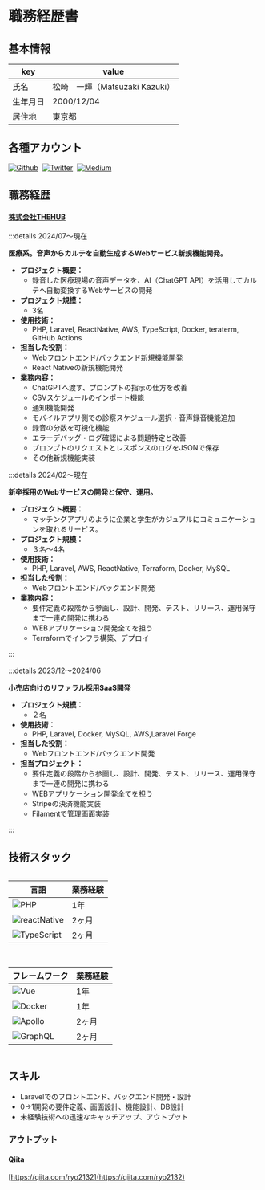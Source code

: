 

# 職務経歴書

## 基本情報

|key|value|
|---|---|
|氏名|松崎　一輝（Matsuzaki Kazuki）|
|生年月日|2000/12/04|
|居住地|東京都|


## 各種アカウント

<p style="display: flex; gap: 8px; flex-wrap: wrap;">
  <a href="https://github.com/Kazuki-MZ" target="_blank"><img alt="Github" src="https://img.shields.io/badge/Kazuki-MZ-%2312100E.svg?&style=flat-square&logo=Github&logoColor=white" /></a>
  <a href="https://x.com/mk_1_1_" target="_blank"><img alt="Twitter" src="https://img.shields.io/badge/@mk_1_1_-%231DA1F2.svg?&style=flat-square&logo=twitter&logoColor=white" /></a>
  <a href="https://qiita.com/kazu1212-star" target="_blank"><img alt="Medium" src="https://img.shields.io/badge/kazu1212-star.svg?&style=flat-square&logo=qiita&logoColor=white" /></a>
</p>

## 職務経歴

#### [株式会社THEHUB](https://www.thehub.co.jp/)
:::details 2024/07〜現在

**医療系。音声からカルテを自動生成するWebサービス新規機能開発。**

- **プロジェクト概要：**
  - 録音した医療現場の音声データを、AI（ChatGPT API）を活用してカルテへ自動変換するWebサービスの開発
- **プロジェクト規模：**
  - 3名
- **使用技術：**
  - PHP, Laravel, ReactNative, AWS, TypeScript, Docker, teraterm, GitHub Actions
- **担当した役割：**
  - Webフロントエンド/バックエンド新規機能開発
  - React Nativeの新規機能開発
- **業務内容：**
  - ChatGPTへ渡す、プロンプトの指示の仕方を改善
  - CSVスケジュールのインポート機能
  - 通知機能開発
  - モバイルアプリ側での診察スケジュール選択・音声録音機能追加
  - 録音の分数を可視化機能
  - エラーデバッグ・ログ確認による問題特定と改善
  - プロンプトのリクエストとレスポンスのログをJSONで保存
  - その他新規機能実装

:::details 2024/02〜現在

**新卒採用のWebサービスの開発と保守、運用。**

- **プロジェクト概要：**
  - マッチングアプリのように企業と学生がカジュアルにコミュニケーションを取れるサービス。
- **プロジェクト規模：**
  - ３名〜4名
- **使用技術：**
  - PHP, Laravel, AWS, ReactNative, Terraform, Docker, MySQL
- **担当した役割：**
  - Webフロントエンド/バックエンド開発
- **業務内容：**
  - 要件定義の段階から参画し、設計、開発、テスト、リリース、運用保守まで一連の開発に携わる
  - WEBアプリケーション開発全てを担う
  - Terraformでインフラ構築、デプロイ

:::

:::details 2023/12〜2024/06

**小売店向けのリファラル採用SaaS開発**

- **プロジェクト規模：**
  - ２名
- **使用技術：**
  - PHP, Laravel, Docker, MySQL, AWS,Laravel Forge
- **担当した役割：**
  - Webフロントエンド/バックエンド開発
- **担当プロジェクト：**
  - 要件定義の段階から参画し、設計、開発、テスト、リリース、運用保守まで一連の開発に携わる
  - WEBアプリケーション開発全てを担う
  - Stripeの決済機能実装
  - Filamentで管理画面実装

:::

## 技術スタック

<div style="display: grid; gap: 15px; grid-col; grid-template-columns: repeat(auto-fit, minmax(300px, 1fr));">

<div>

|言語|業務経験|
|---|---|
|<img alt="PHP" src="https://shields.io/badge/-PHP-3776AB?style=flat&logo=php" />|1年|
|<img alt="reactNative" src="https://img.shields.io/badge/ReactNative-222222?style=for-the-badge&logo=React&logoColor=" />|2ヶ月|
|<img alt="TypeScript" src="https://shields.io/badge/TypeScript-3178C6?logo=TypeScript&logoColor=FFF&style=flat-square" />|2ヶ月|

</div>

<div>

|フレームワーク|業務経験|
|---|---|
|<img alt="Vue" src="https://img.shields.io/badge/Laravel-2e2e2e?logo=laravel.js&logoColor=white" />|1年|
|<img alt="Docker" src="https://img.shields.io/badge/-Docker-46a2f1?style=flat-square&logo=docker&logoColor=white" />|1年|
|<img alt="Apollo" src="https://img.shields.io/badge/-Apollo%20GraphQL-311C87?style=flat-square&logo=apollo-graphql&logoColor=white" />|2ヶ月|
|<img alt="GraphQL" src="https://img.shields.io/badge/-GraphQL-E10098?style=flat-square&logo=graphql&logoColor=white" />|2ヶ月|

</div>
</div>

## スキル

- Laravelでのフロントエンド、バックエンド開発・設計
- 0->1開発の要件定義、画面設計、機能設計、DB設計
- 未経験技術への迅速なキャッチアップ、アウトプット

<!-- ## 意欲・興味

- ユーザーファーストなプロダクトを作っていく過程が好きです。言われたとおりにただ作るのではなく、機能要件に対しても一緒に考えていけるチームだとより良いです
- 開発に携わったサービスが、身近な人の生活をより良くしていく過程を肌で感じられる時、パフォーマンスが出せると感じています
- 少人数チームで小さく素早くリリースし、フィードバックを受けながら改善のサイクルを回していくアジャイルな開発スタイルを好みます
- どうしたら使いやすいデザインになるか、ユーザーの視点に立って考えることが好きです
- ペアプロ・モブプロを積極的に取り入れ、チームで暗黙知の共有や、技術の継承を行っていきたいと思っています
- 新しい挑戦（技術的なもの・制度的なもの）に積極的に取り組める環境が好きです -->


<GitHubRepositories />

### アウトプット


#### Qiita
[https://qiita.com/ryo2132](https://qiita.com/ryo2132)

<QiitaArticles />


<SpeakerDeckSlides />

<!-- ### 勉強会の主催

- **茨城県水戸市にて勉強会を企画・運営**
  - Ibaraki.dev（開催回数 50 回、 メンバー 102 人）
  - [https://mito-web-engineer.connpass.com/](https://mito-web-engineer.connpass.com/)
- **社内・社外勉強会の企画・運営**
  - もくテク powerd by Misoca
  - フロントエンド輪読回（Vue Composition API ドキュメント , JavaScript Promise の本輪読回、 Jest 公式ドキュメント、 TypeScript 公式ドキュメント）
  - Go ではじめるインタプリタ輪読回 -->


<!-- ### その他

- **Podcast**
  - [しがないラジオ sp.91【ゲスト: KawamataRyo】楽しい元消防士がエンジニア転職を決意した理由、そして挫折と復活](https://shiganai.org/ep/sp91-KawamataRyo)
- **YouTube**
  - [消防士からエンジニアへ（ゲスト：川俣さん） #エンジニアと人生 Vol.28](https://www.youtube.com/watch?v=bP8hTmGixuI&t=1587s)
- **JobPics**
  - [消防士からエンジニアへ、究極の「未経験転職」3つのポイント | JobPicks](https://job.newspicks.com/articles/849)
- **type-challenges のメンバー（日本語ローカライズを担当）**
  - [type-challenges](https://github.com/type-challenges/type-challenges)
- Raycast 拡張機能の開発
  - [TinyPNG](https://www.raycast.com/kawamataryo/tinypng)
  - [esa Search](https://www.raycast.com/kawamataryo/esa-search) -->
